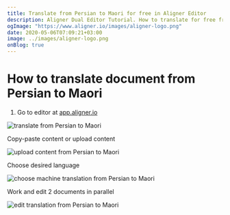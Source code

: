 ```yaml
---
title: Translate from Persian to Maori for free in Aligner Editor
description: Aligner Dual Editor Tutorial. How to translate for free from Persian to Maori. Aligner is multilingual document management platform. 
ogImage: "https://www.aligner.io/images/aligner-logo.png"
date: 2020-05-06T07:09:21+03:00
image: ../images/aligner-logo.png
onBlog: true
---
```


# How to translate document from Persian to Maori

1. Go to editor at [app.aligner.io](https://app.aligner.io "Aligner App web page")

![translate from Persian to Maori](../aligner-blank-editor.png "translate from Persian to Maori")

Copy-paste content or upload content

![upload content from Persian to Maori](../aligner-uploaded-document.png "upload content from Persian to Maori")

Choose desired language

![choose machine translation from Persian to Maori](../aligner-language-dropdown.png "choose machine translation from Persian to Maori")

Work and edit 2 documents in parallel

![edit translation from Persian to Maori](../aligner-double-sitded-editor.png "edit translation from Persian to Maori")

